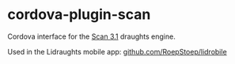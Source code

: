 # cordova-plugin-scan

Cordova interface for the [Scan 3.1](https://github.com/rhalbersma/scan) draughts engine.

Used in the Lidraughts mobile app: [github.com/RoepStoep/lidrobile](https://github.com/RoepStoep/lidrobile)

